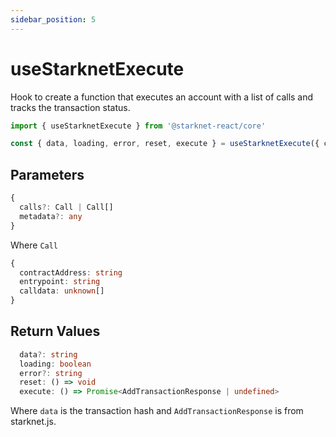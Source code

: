 ```yaml
---
sidebar_position: 5
---
```


# useStarknetExecute

Hook to create a function that executes an account with a list of calls and tracks the transaction status.

```typescript
import { useStarknetExecute } from '@starknet-react/core'

const { data, loading, error, reset, execute } = useStarknetExecute({ calls, metadata })
```

## Parameters

```typescript
{
  calls?: Call | Call[]
  metadata?: any
}
```

Where `Call`

```typescript
{
  contractAddress: string
  entrypoint: string
  calldata: unknown[]
}
```

## Return Values

```typescript
  data?: string
  loading: boolean
  error?: string
  reset: () => void
  execute: () => Promise<AddTransactionResponse | undefined>
```

Where `data` is the transaction hash and `AddTransactionResponse` is from starknet.js.
